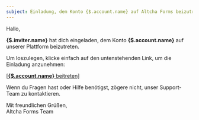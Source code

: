 ```yaml
---
subject: Einladung, dem Konto {$.account.name} auf Altcha Forms beizutreten
---
```


Hallo,

**{$.inviter.name}** hat dich eingeladen, dem Konto **{$.account.name}** auf unserer Plattform beizutreten.

Um loszulegen, klicke einfach auf den untenstehenden Link, um die Einladung anzunehmen:

[[**{$.account.name}** beitreten]]({$.link})

Wenn du Fragen hast oder Hilfe benötigst, zögere nicht, unser Support-Team zu kontaktieren.

Mit freundlichen Grüßen,  
Altcha Forms Team
